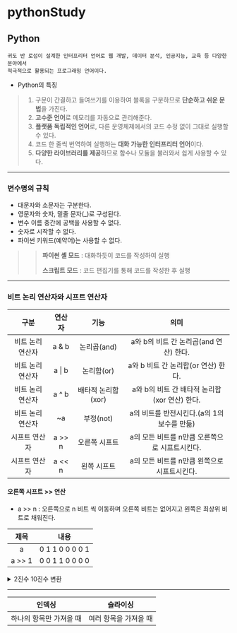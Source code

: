 # pythonStudy

## Python
```
귀도 반 로섬이 설계한 인터프리터 언어로 웹 개발, 데이터 분석, 인공지능, 교육 등 다양한 분야에서
적극적으로 활용되는 프로그래밍 언어이다.
```
* Python의 특징
> 1. 구문이 간결하고 들여쓰기를 이용하여 블록을 구분하므로 **단순하고 쉬운 문법**을 가진다.
> 2. **고수준 언어**로 메모리를 자동으로 관리해준다.
> 3. **플랫폼 독립적인 언어**로, 다른 운영체제에서의 코드 수정 없이 그대로 실행할 수 있다.
> 4. 코드 한 줄씩 번역하여 실행하는 **대화 가능한 인터프리터 언어**이다.
> 5. **다양한 라이브러리를 제공**하므로 함수나 모듈을 불러와서 쉽게 사용할 수 있다.
***
### 변수명의 규칙
* 대문자와 소문자는 구분한다.
* 영문자와 숫자, 밑줄 문자(_)로 구성된다.
* 변수 이름 중간에 공백을 사용할 수 없다.
* 숫자로 시작할 수 없다.
* 파이썬 키워드(예약어)는 사용할 수 없다.

>> **파이썬 셸 모드** : 대화하듯이 코드를 작성하여 실행
>> 
>> **스크립트 모드** : 코드 편집기를 통해 코드를 작성한 후 실행
***
### 비트 논리 연산자와 시프트 연산자
| 구분 | 연산자 | 기능 | 의미 |
|:----:|:------:|:----:|:------:|
|비트 논리 연산자 | a & b | 논리곱(and) | a와 b의 비트 간 논리곱(and 연산) 한다.|
|비트 논리 연산자 | a \| b | 논리합(or) | a와 b 비트 간 논리합(or 연산) 한다.|
|비트 논리 연산자 | a ^ b | 배타적 논리합(xor) | a와 b의 비트 간 배타적 논리합(xor 연산) 한다.|
|비트 논리 연산자 | ~a | 부정(not) | a의 비트를 반전시킨다.(a의 1의 보수를 만듦) |
| 시프트 연산자 | a >> n | 오른쪽 시프트 | a의 모든 비트를 n만큼 오른쪽으로 시프트시킨다. |
| 시프트 연산자 | a << n | 왼쪽 시프트 | a의 모든 비트를 n만큼 왼쪽으로 시프트시킨다.|

#### 오른쪽 시프트 >> 연산
* a >> n : 오른쪽으로 n 비트 씩 이동하며 오른쪽 비트는 없어지고 왼쪽은 최상위 비트로 채워진다.

|제목|내용|
|:------:|:---:|
|a| 0 1 1 0   0 0 0 1|
|a >> 1 | 0 0 1 1   0 0 0 0|

<details>
<summary>2진수 10진수 변환</summary>

<!-- summary 아래 한칸 공백 두어야함 -->

![스크린샷 2023-08-09 110226](https://github.com/bckkingkkang/pythonStudy/assets/131218470/db7e6bb3-74c5-4875-b8d1-4fbe1564f065)
![스크린샷 2023-08-09 110334](https://github.com/bckkingkkang/pythonStudy/assets/131218470/cdb2eac9-b5ab-431f-b195-0167678b9dee)
</details>

***
| 인덱싱 | 슬라이싱 |
|:-----------:|:--------------:|
| 하나의 항목만 가져올 때 | 여러 항목을 가져올 때 | 
